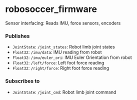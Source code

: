 # robosoccer_firmware
Sensor interfacing: Reads IMU, force sensors, encoders

### Publishes
* `JointState`: `/joint_states`: Robot limb joint states
* `Float32`: `/imu/data`: IMU reading from robot
* `Float32`: `/imu/euler_ori`: IMU Euler Orientation from robot
* `Float32`: `/left/force`: Left foot force reading
* `Float32`: `/right/force`: Right foot force reading

### Subscribes to
* `JointState`: `/joint_cmd`: Robot limb joint command

